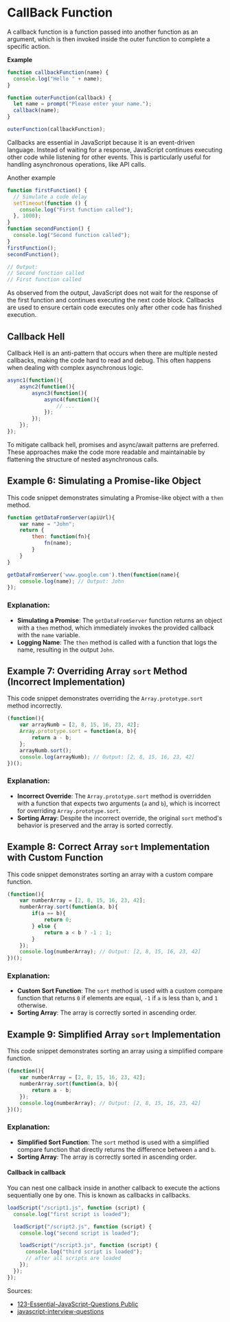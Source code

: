 # CallBack Function
A callback function is a function passed into another function as an argument, which is then invoked inside the outer 
function to complete a specific action.

**Example**
```js
function callbackFunction(name) {
  console.log("Hello " + name);
}

function outerFunction(callback) {
  let name = prompt("Please enter your name.");
  callback(name);
}

outerFunction(callbackFunction);
```
Callbacks are essential in JavaScript because it is an event-driven language. Instead of waiting for a response, 
JavaScript continues executing other code while listening for other events. This is particularly useful for handling 
asynchronous operations, like API calls.

Another example
```js
function firstFunction() {
  // Simulate a code delay
  setTimeout(function () {
    console.log("First function called");
  }, 1000);
}
function secondFunction() {
  console.log("Second function called");
}
firstFunction();
secondFunction();

// Output:
// Second function called
// First function called
```
As observed from the output, JavaScript does not wait for the response of the first function and continues executing the 
next code block. Callbacks are used to ensure certain code executes only after other code has finished execution.

## Callback Hell
Callback Hell is an anti-pattern that occurs when there are multiple nested callbacks, making the code hard to read and 
debug. This often happens when dealing with complex asynchronous logic.
```js
async1(function(){
    async2(function(){
        async3(function(){
            async4(function(){
                // ...
            });
        });
    });
});
```
To mitigate callback hell, promises and async/await patterns are preferred. These approaches make the code more readable 
and maintainable by flattening the structure of nested asynchronous calls.

## Example 6: Simulating a Promise-like Object

This code snippet demonstrates simulating a Promise-like object with a `then` method.

```javascript
function getDataFromServer(apiUrl){
    var name = "John";
    return {
        then: function(fn){
            fn(name);
        }
    }
}

getDataFromServer('www.google.com').then(function(name){
    console.log(name); // Output: John
});
```

### Explanation:
- **Simulating a Promise**: The `getDataFromServer` function returns an object with a `then` method, which immediately
  invokes the provided callback with the `name` variable.
- **Logging Name**: The `then` method is called with a function that logs the name, resulting in the output `John`.

## Example 7: Overriding Array `sort` Method (Incorrect Implementation)

This code snippet demonstrates overriding the `Array.prototype.sort` method incorrectly.

```javascript
(function(){
    var arrayNumb = [2, 8, 15, 16, 23, 42];
    Array.prototype.sort = function(a, b){
        return a - b;
    };
    arrayNumb.sort();
    console.log(arrayNumb); // Output: [2, 8, 15, 16, 23, 42]
})();
```

### Explanation:
- **Incorrect Override**: The `Array.prototype.sort` method is overridden with a function that expects two arguments 
  (`a` and `b`), which is incorrect for overriding `Array.prototype.sort`.
- **Sorting Array**: Despite the incorrect override, the original `sort` method's behavior is preserved and the array is
  sorted correctly.

## Example 8: Correct Array `sort` Implementation with Custom Function

This code snippet demonstrates sorting an array with a custom compare function.

```javascript
(function(){
    var numberArray = [2, 8, 15, 16, 23, 42];
    numberArray.sort(function(a, b){
        if(a == b){
            return 0;
        } else {
            return a < b ? -1 : 1;
        }
    });
    console.log(numberArray); // Output: [2, 8, 15, 16, 23, 42]
})();
```

### Explanation:
- **Custom Sort Function**: The `sort` method is used with a custom compare function that returns `0` if elements are
  equal, `-1` if `a` is less than `b`, and `1` otherwise.
- **Sorting Array**: The array is correctly sorted in ascending order.

## Example 9: Simplified Array `sort` Implementation

This code snippet demonstrates sorting an array using a simplified compare function.

```javascript
(function(){
    var numberArray = [2, 8, 15, 16, 23, 42];
    numberArray.sort(function(a, b){
        return a - b;
    });
    console.log(numberArray); // Output: [2, 8, 15, 16, 23, 42]
})();
```

### Explanation:
- **Simplified Sort Function**: The `sort` method is used with a simplified compare function that directly returns the 
  difference between `a` and `b`.
- **Sorting Array**: The array is correctly sorted in ascending order.


#### Callback in callback
You can nest one callback inside in another callback to execute the actions sequentially one by one. This is known as 
callbacks in callbacks.
```js
loadScript("/script1.js", function (script) {
  console.log("first script is loaded");

  loadScript("/script2.js", function (script) {
    console.log("second script is loaded");

    loadScript("/script3.js", function (script) {
      console.log("third script is loaded");
      // after all scripts are loaded
    });
  });
});
```

Sources:
* [123-Essential-JavaScript-Questions Public](https://github.com/ganqqwerty/123-Essential-JavaScript-Interview-Questions)
* [javascript-interview-questions](https://github.com/sudheerj/javascript-interview-questions)
